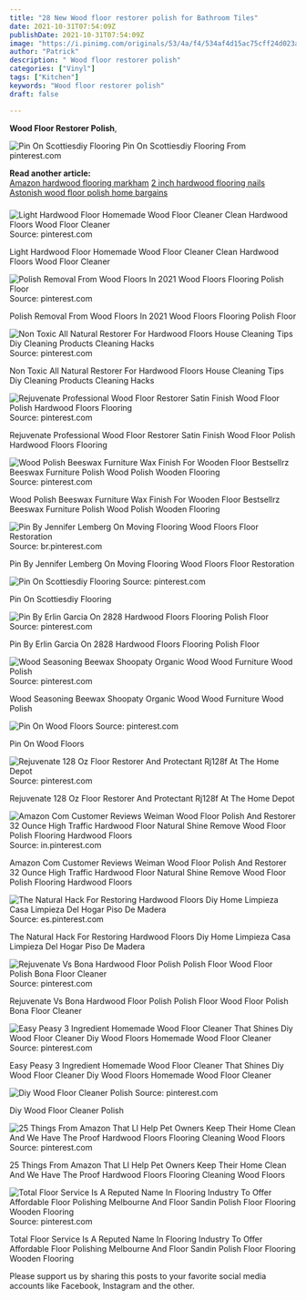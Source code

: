 ```yaml
---
title: "28 New Wood floor restorer polish for Bathroom Tiles"
date: 2021-10-31T07:54:09Z
publishDate: 2021-10-31T07:54:09Z
image: "https://i.pinimg.com/originals/53/4a/f4/534af4d15ac75cff24d023a637e93d41.jpg"
author: "Patrick"
description: " Wood floor restorer polish"
categories: ["Vinyl"]
tags: ["Kitchen"]
keywords: "Wood floor restorer polish"
draft: false

---
```

<!-- Head tag Code -->
**Wood Floor Restorer Polish**, 

![Pin On Scottiesdiy Flooring](https://i.pinimg.com/736x/2a/83/af/2a83afccbb88b3966f1544c850e19aa3.jpg "Pin On Scottiesdiy Flooring")
Pin On Scottiesdiy Flooring From pinterest.com

**Read another article:**  
[Amazon hardwood flooring markham](/amazon-hardwood-flooring-markham/)
[2 inch hardwood flooring nails](/2-inch-hardwood-flooring-nails/)
[Astonish wood floor polish home bargains](/astonish-wood-floor-polish-home-bargains/)




### 

 


![Light Hardwood Floor Homemade Wood Floor Cleaner Clean Hardwood Floors Wood Floor Cleaner](https://i.pinimg.com/originals/42/36/47/42364744d2d3008927b1988ba64ab0da.png "Light Hardwood Floor Homemade Wood Floor Cleaner Clean Hardwood Floors Wood Floor Cleaner")
Source: pinterest.com

Light Hardwood Floor Homemade Wood Floor Cleaner Clean Hardwood Floors Wood Floor Cleaner  

![Polish Removal From Wood Floors In 2021 Wood Floors Flooring Polish Floor](https://i.pinimg.com/originals/59/01/a4/5901a401ff1b6b3395ad12812ae4abf4.jpg "Polish Removal From Wood Floors In 2021 Wood Floors Flooring Polish Floor")
Source: pinterest.com

Polish Removal From Wood Floors In 2021 Wood Floors Flooring Polish Floor  

![Non Toxic All Natural Restorer For Hardwood Floors House Cleaning Tips Diy Cleaning Products Cleaning Hacks](https://i.pinimg.com/originals/1b/9c/02/1b9c02c81837d342c804389b9205ee36.jpg "Non Toxic All Natural Restorer For Hardwood Floors House Cleaning Tips Diy Cleaning Products Cleaning Hacks")
Source: pinterest.com

Non Toxic All Natural Restorer For Hardwood Floors House Cleaning Tips Diy Cleaning Products Cleaning Hacks  

![Rejuvenate Professional Wood Floor Restorer Satin Finish Wood Floor Polish Hardwood Floors Flooring](https://i.pinimg.com/originals/11/02/2f/11022f2d79f071645f90b9134b66df22.jpg "Rejuvenate Professional Wood Floor Restorer Satin Finish Wood Floor Polish Hardwood Floors Flooring")
Source: pinterest.com

Rejuvenate Professional Wood Floor Restorer Satin Finish Wood Floor Polish Hardwood Floors Flooring  

![Wood Polish Beeswax Furniture Wax Finish For Wooden Floor Bestsellrz Beeswax Furniture Polish Wood Polish Wooden Flooring](https://i.pinimg.com/originals/24/cb/97/24cb973aca8431ef43740754be0da1df.jpg "Wood Polish Beeswax Furniture Wax Finish For Wooden Floor Bestsellrz Beeswax Furniture Polish Wood Polish Wooden Flooring")
Source: pinterest.com

Wood Polish Beeswax Furniture Wax Finish For Wooden Floor Bestsellrz Beeswax Furniture Polish Wood Polish Wooden Flooring  

![Pin By Jennifer Lemberg On Moving Flooring Wood Floors Floor Restoration](https://i.pinimg.com/originals/49/2b/38/492b38091a7f8540da29489685543def.png "Pin By Jennifer Lemberg On Moving Flooring Wood Floors Floor Restoration")
Source: br.pinterest.com

Pin By Jennifer Lemberg On Moving Flooring Wood Floors Floor Restoration  

![Pin On Scottiesdiy Flooring](https://i.pinimg.com/736x/2a/83/af/2a83afccbb88b3966f1544c850e19aa3.jpg "Pin On Scottiesdiy Flooring")
Source: pinterest.com

Pin On Scottiesdiy Flooring  

![Pin By Erlin Garcia On 2828 Hardwood Floors Flooring Polish Floor](https://i.pinimg.com/originals/8e/c1/8b/8ec18b1f82d91d53e7dac1a1437c2314.jpg "Pin By Erlin Garcia On 2828 Hardwood Floors Flooring Polish Floor")
Source: pinterest.com

Pin By Erlin Garcia On 2828 Hardwood Floors Flooring Polish Floor  

![Wood Seasoning Beewax Shoopaty Organic Wood Wood Furniture Wood Polish](https://i.pinimg.com/originals/46/ec/89/46ec89e2b77dd7d1d504c1de157a91c0.jpg "Wood Seasoning Beewax Shoopaty Organic Wood Wood Furniture Wood Polish")
Source: pinterest.com

Wood Seasoning Beewax Shoopaty Organic Wood Wood Furniture Wood Polish  

![Pin On Wood Floors](https://i.pinimg.com/736x/b2/d1/7a/b2d17a6164511fbd61a72c1d94b9ce51--cleaning-wood-floors-cleaner-for-wood-floors.jpg "Pin On Wood Floors")
Source: pinterest.com

Pin On Wood Floors  

![Rejuvenate 128 Oz Floor Restorer And Protectant Rj128f At The Home Depot](https://i.pinimg.com/474x/f9/d6/84/f9d684c7f4a5e3b61a0ad1e088374da6.jpg "Rejuvenate 128 Oz Floor Restorer And Protectant Rj128f At The Home Depot")
Source: pinterest.com

Rejuvenate 128 Oz Floor Restorer And Protectant Rj128f At The Home Depot  

![Amazon Com Customer Reviews Weiman Wood Floor Polish And Restorer 32 Ounce High Traffic Hardwood Floor Natural Shine Remove Wood Floor Polish Flooring Hardwood Floors](https://i.pinimg.com/originals/2d/b3/99/2db399537008f3e68ab11ffdc95232b6.jpg "Amazon Com Customer Reviews Weiman Wood Floor Polish And Restorer 32 Ounce High Traffic Hardwood Floor Natural Shine Remove Wood Floor Polish Flooring Hardwood Floors")
Source: in.pinterest.com

Amazon Com Customer Reviews Weiman Wood Floor Polish And Restorer 32 Ounce High Traffic Hardwood Floor Natural Shine Remove Wood Floor Polish Flooring Hardwood Floors  

![The Natural Hack For Restoring Hardwood Floors Diy Home Limpieza Casa Limpieza Del Hogar Piso De Madera](https://i.pinimg.com/originals/e8/28/cc/e828cc8cc24909e32a743a154d65d1b1.jpg "The Natural Hack For Restoring Hardwood Floors Diy Home Limpieza Casa Limpieza Del Hogar Piso De Madera")
Source: es.pinterest.com

The Natural Hack For Restoring Hardwood Floors Diy Home Limpieza Casa Limpieza Del Hogar Piso De Madera  

![Rejuvenate Vs Bona Hardwood Floor Polish Polish Floor Wood Floor Polish Bona Floor Cleaner](https://i.pinimg.com/736x/19/5f/28/195f28b4ec761ee1066de1aae5fb611c.jpg "Rejuvenate Vs Bona Hardwood Floor Polish Polish Floor Wood Floor Polish Bona Floor Cleaner")
Source: pinterest.com

Rejuvenate Vs Bona Hardwood Floor Polish Polish Floor Wood Floor Polish Bona Floor Cleaner  

![Easy Peasy 3 Ingredient Homemade Wood Floor Cleaner That Shines Diy Wood Floor Cleaner Diy Wood Floors Homemade Wood Floor Cleaner](https://i.pinimg.com/originals/4a/8c/87/4a8c87370ea920efc7ca01a92d52e48a.png "Easy Peasy 3 Ingredient Homemade Wood Floor Cleaner That Shines Diy Wood Floor Cleaner Diy Wood Floors Homemade Wood Floor Cleaner")
Source: pinterest.com

Easy Peasy 3 Ingredient Homemade Wood Floor Cleaner That Shines Diy Wood Floor Cleaner Diy Wood Floors Homemade Wood Floor Cleaner  

![Diy Wood Floor Cleaner Polish](https://i.pinimg.com/originals/44/65/66/4465662e67ca0eae717b4d867fb9811e.jpg "Diy Wood Floor Cleaner Polish")
Source: pinterest.com

Diy Wood Floor Cleaner Polish  

![25 Things From Amazon That Ll Help Pet Owners Keep Their Home Clean And We Have The Proof Hardwood Floors Flooring Cleaning Wood Floors](https://i.pinimg.com/564x/5e/e9/2d/5ee92d7a6fe1a351d34789cf0b84eab0.jpg "25 Things From Amazon That Ll Help Pet Owners Keep Their Home Clean And We Have The Proof Hardwood Floors Flooring Cleaning Wood Floors")
Source: pinterest.com

25 Things From Amazon That Ll Help Pet Owners Keep Their Home Clean And We Have The Proof Hardwood Floors Flooring Cleaning Wood Floors  

![Total Floor Service Is A Reputed Name In Flooring Industry To Offer Affordable Floor Polishing Melbourne And Floor Sandin Polish Floor Flooring Wooden Flooring](https://i.pinimg.com/originals/53/4a/f4/534af4d15ac75cff24d023a637e93d41.jpg "Total Floor Service Is A Reputed Name In Flooring Industry To Offer Affordable Floor Polishing Melbourne And Floor Sandin Polish Floor Flooring Wooden Flooring")
Source: pinterest.com

Total Floor Service Is A Reputed Name In Flooring Industry To Offer Affordable Floor Polishing Melbourne And Floor Sandin Polish Floor Flooring Wooden Flooring  

Please support us by sharing this posts to your favorite social media accounts like Facebook, Instagram and the other.

